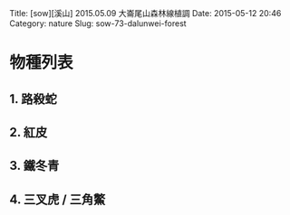 Title: [sow][溪山] 2015.05.09 大崙尾山森林線植調
Date: 2015-05-12 20:46
Category: nature
Slug: sow-73-dalunwei-forest


# 物種列表

## 1. 路殺蛇

## 2. 紅皮

## 3. 鐵冬青

## 4. 三叉虎 / 三角鱉

## 





